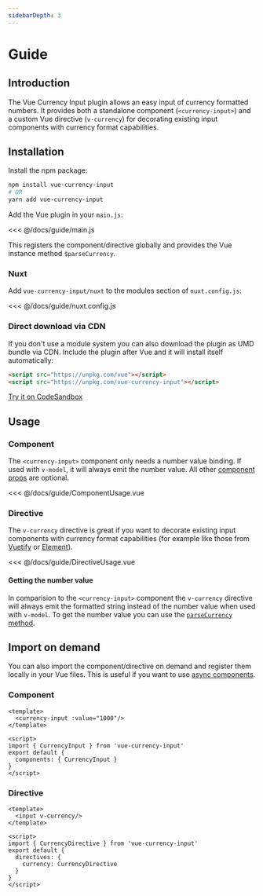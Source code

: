 ```yaml
---
sidebarDepth: 3
---
```


# Guide

## Introduction
The Vue Currency Input plugin allows an easy input of currency formatted numbers. 
It provides both a standalone component (`<currency-input>`) and a custom Vue directive (`v-currency`) for decorating existing input components with currency format capabilities.

## Installation
Install the npm package:
``` bash
npm install vue-currency-input 
# OR 
yarn add vue-currency-input
```

Add the Vue plugin in your `main.js`:

<<< @/docs/guide/main.js

This registers the component/directive globally and provides the Vue instance method `$parseCurrency`.

### Nuxt
Add `vue-currency-input/nuxt` to the modules section of `nuxt.config.js`:

<<< @/docs/guide/nuxt.config.js

### Direct download via CDN
If you don't use a module system you can also download the plugin as UMD bundle via CDN. 
Include the plugin after Vue and it will install itself automatically:

```html
<script src="https://unpkg.com/vue"></script>
<script src="https://unpkg.com/vue-currency-input"></script>
```

[Try it on CodeSandbox](https://codesandbox.io/s/vue-currency-input-direct-browser-usage-yjtci?fontsize=14)

## Usage
### Component
The `<currency-input>` component only needs a number value binding. If used with `v-model`, it will always emit the number value. All other [component props](/config/) are optional.

<<< @/docs/guide/ComponentUsage.vue

### Directive
The `v-currency` directive is great if you want to decorate existing input components with currency format capabilities (for example like those from [Vuetify](https://vuetifyjs.com/en/components/text-fields) or [Element](https://element.eleme.io/#/en-US/component/input)).

<<< @/docs/guide/DirectiveUsage.vue

#### Getting the number value
In comparision to the `<currency-input>` component the `v-currency` directive will always emit the formatted string instead of the number value when used with `v-model`. 
To get the number value you can use the [`parseCurrency` method](/api/#parsecurrency).

## Import on demand
You can also import the component/directive on demand and register them locally in your Vue files. 
This is useful if you want to use [async components](https://vuejs.org/v2/guide/components-dynamic-async.html#Async-Components).

### Component
```vue
<template>
  <currency-input :value="1000"/>
</template>

<script>
import { CurrencyInput } from 'vue-currency-input'
export default {
  components: { CurrencyInput }
}
</script>
```

### Directive
```vue
<template>
  <input v-currency/>
</template>

<script>
import { CurrencyDirective } from 'vue-currency-input'
export default {
  directives: {
    currency: CurrencyDirective
  }
}
</script>

```
